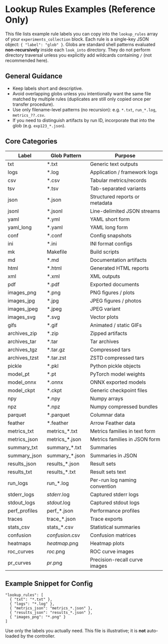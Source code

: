 # Lookup Rules Examples (Reference Only)

This file lists example rule labels you can copy into the `lookup_rules` array
of your `experiments_collection` block.
Each rule is a single-key JSON object: `{ "label": "glob" }`.
Globs are standard shell patterns evaluated **non-recursively** inside each
`look_into` directory. They do not perform directory traversal unless you
explicitly add wildcards containing `/` (not recommended here).

## General Guidance

- Keep labels short and descriptive.
- Avoid overlapping globs unless you intentionally want the same file matched
  by multiple rules (duplicates are still only copied once per transfer
  procedure).
- Use only filename-level patterns (no recursion): e.g. `*.txt`, `run_*.log`, `metrics_??.csv`.
- If you need to distinguish artifacts by run ID, incorporate that into the glob (e.g. `exp123_*.json`).

## Core Categories

| Label            | Glob Pattern          | Purpose |
|------------------|-----------------------|---------|
| txt              | *.txt                 | Generic text outputs |
| logs             | *.log                 | Application / framework logs |
| csv              | *.csv                 | Tabular metrics/records |
| tsv              | *.tsv                 | Tab-separated variants |
| json             | *.json                | Structured reports or metadata |
| jsonl            | *.jsonl               | Line-delimited JSON streams |
| yaml             | *.yml                 | YAML short form |
| yaml_long        | *.yaml                | YAML long form |
| conf             | *.conf                | Config snapshots |
| ini              | *.ini                 | INI format configs |
| mk               | Makefile              | Build scripts |
| md               | *.md                  | Documentation artifacts |
| html             | *.html                | Generated HTML reports |
| xml              | *.xml                 | XML outputs |
| pdf              | *.pdf                 | Exported documents |
| images_png       | *.png                 | PNG figures / plots |
| images_jpg       | *.jpg                 | JPEG figures / photos |
| images_jpeg      | *.jpeg                | JPEG variant |
| images_svg       | *.svg                 | Vector plots |
| gifs             | *.gif                 | Animated / static GIFs |
| archives_zip     | *.zip                 | Zipped artifacts |
| archives_tar     | *.tar                 | Tar archives |
| archives_tgz     | *.tar.gz              | Compressed tars |
| archives_tzst    | *.tar.zst             | ZSTD compressed tars |
| pickle           | *.pkl                 | Python pickle objects |
| model_pt         | *.pt                  | PyTorch model weights |
| model_onnx       | *.onnx                | ONNX exported models |
| model_ckpt       | *.ckpt                | Generic checkpoint files |
| npy              | *.npy                 | Numpy arrays |
| npz              | *.npz                 | Numpy compressed bundles |
| parquet          | *.parquet             | Columnar data |
| feather          | *.feather             | Arrow Feather data |
| metrics_txt      | metrics_*.txt         | Metrics families in text form |
| metrics_json     | metrics_*.json        | Metrics families in JSON form |
| summary_txt      | summary_*.txt         | Summaries |
| summary_json     | summary_*.json        | Summaries in JSON |
| results_json     | results_*.json        | Result sets |
| results_txt      | results_*.txt         | Result sets text |
| run_logs         | run_*.log             | Per-run log naming convention |
| stderr_logs      | *stderr*.log          | Captured stderr logs |
| stdout_logs      | *stdout*.log          | Captured stdout logs |
| perf_profiles    | perf_*.json           | Performance profiles |
| traces           | trace_*.json          | Trace exports |
| stats_csv        | stats_*.csv           | Statistical summaries |
| confusion        | *confusion*.csv       | Confusion matrices |
| heatmaps         | *heatmap*.png         | Heatmap plots |
| roc_curves       | *roc*.png             | ROC curve images |
| pr_curves        | *pr*.png              | Precision-recall curve images |

## Example Snippet for Config

```jsonc
"lookup_rules": [
  { "txt": "*.txt" },
  { "logs": "*.log" },
  { "metrics_json": "metrics_*.json" },
  { "results_json": "results_*.json" },
  { "images_png": "*.png" }
]
```

Use only the labels you actually need. This file is illustrative; it is **not** auto-loaded by the controller.
